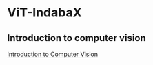 # ViT-IndabaX

## Introduction to computer vision
[Introduction to Computer Vision](bit.ly/vitIntro) 
